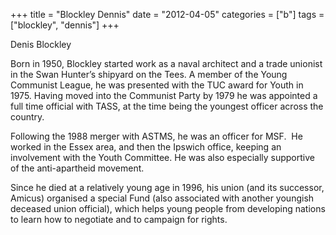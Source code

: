 +++
title = "Blockley Dennis"
date = "2012-04-05"
categories = ["b"]
tags = ["blockley", "dennis"]
+++

Denis Blockley

Born in 1950, Blockley started work as a naval architect and a trade unionist in the Swan Hunter’s shipyard on the Tees. A member of the Young Communist League, he was presented with the TUC award for Youth in 1975. Having moved into the Communist Party by 1979 he was appointed a full time official with TASS, at the time being the youngest officer across the country. 

Following the 1988 merger with ASTMS, he was an officer for MSF.  He worked in the Essex area, and then the Ipswich office, keeping an involvement with the Youth Committee. He was also especially supportive of the anti-apartheid movement.

Since he died at a relatively young age in 1996, his union (and its successor, Amicus) organised a special Fund (also associated with another youngish deceased union official), which helps young people from developing nations to learn how to negotiate and to campaign for rights.
